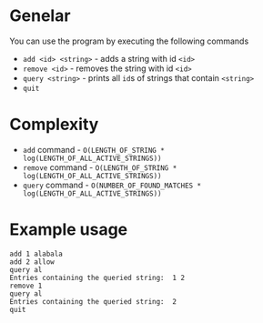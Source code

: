 # Genelar
You can use the program by executing the following commands
- `add <id> <string>` - adds a string with id `<id>`
- `remove <id>` - removes the string with id `<id>`
- `query <string>` - prints all `id`s of strings that contain `<string>`
- `quit`

# Complexity
- `add` command - `O(LENGTH_OF_STRING * log(LENGTH_OF_ALL_ACTIVE_STRINGS))`
- `remove` command - `O(LENGTH_OF_STRING * log(LENGTH_OF_ALL_ACTIVE_STRINGS))`
- `query` command - `O(NUMBER_OF_FOUND_MATCHES * log(LENGTH_OF_ALL_ACTIVE_STRINGS))`

# Example usage
```
add 1 alabala
add 2 allow
query al
Entries containing the queried string:  1 2
remove 1
query al
Entries containing the queried string:  2
quit
```

